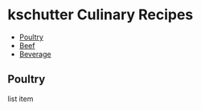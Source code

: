 # kschutter Culinary Recipes

- [Poultry](#poultry)
- [Beef](#beef)
- [Beverage](#beverage)

##  Poultry
list item